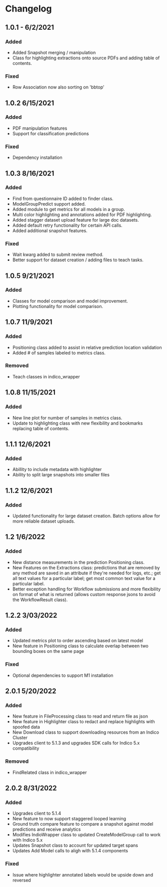 # Changelog

## 1.0.1 - 6/2/2021

### Added
* Added Snapshot merging / manipulation
* Class for highlighting extractions onto source PDFs and adding table of contents.

### Fixed
* Row Association now also sorting on 'bbtop'

## 1.0.2 6/15/2021

### Added
* PDF manipulation features
* Support for classification predictions

### Fixed
* Dependency installation


## 1.0.3 8/16/2021

### Added
* Find from questionnaire ID added to finder class.
* ModelGroupPredict support added.
* Added module to get metrics for all models in a group.
* Multi color highlighting and annotations added for PDF highlighting.
* Added stagger dataset upload feature for large doc datasets.
* Added default retry functionality for certain API calls.
* Added additional snapshot features.

### Fixed
* Wait kwarg added to submit review method.
* Better support for dataset creation / adding files to teach tasks.

## 1.0.5 9/21/2021

### Added
* Classes for model comparison and model improvement.
* Plotting functionality for model comparison.

## 1.0.7 11/9/2021

### Added
* Positioning class added to assist in relative prediction location validation
* Added # of samples labeled to metrics class.

### Removed

* Teach classes in indico_wrapper

## 1.0.8 11/15/2021

### Added
* New line plot for number of samples in metrics class.
* Update to highlighting class with new flexibility and bookmarks replacing table of contents.

## 1.1.1 12/6/2021

### Added

* Abillity to include metadata with highlighter
* Ability to split large snapshots into smaller files

## 1.1.2 12/6/2021

### Added

* Updated functionality for large dataset creation. Batch options allow for more reliable dataset uploads.

## 1.2 1/6/2022

### Added

* New distance measurements in the prediction Positioning class.
* New Features on the Extractions class: predictions that are removed by any method are saved in an 
  attribute if they're needed for logs, etc.; get all text values for a particular label; get most 
  common text value for a particular label. 
* Better exception handling for Workflow submissions and more flexibility on format of what is returned
  (allows custom response jsons to avoid the WorkflowResult class).

## 1.2.2 3/03/2022

### Added

* Updated metrics plot to order ascending based on latest model
* New feature in Positioning class to calculate overlap between two bounding boxes on the same page

### Fixed 
* Optional dependencies to support M1 installation

## 2.0.1 5/20/2022

### Added

* New feature in FileProcessing class to read and return file as json
* New feature in Highlighter class to redact and replace highlights with spoofed data
* New Download class to support downloading resources from an Indico Cluster
* Upgrades client to 5.1.3 and upgrades SDK calls for Indico 5.x compatibility

### Removed

* FindRelated class in indico_wrapper

## 2.0.2 8/31/2022

### Added

* Upgrades client to 5.1.4
* New feature to now support staggered looped learning
* Ground truth compare feature to compare a snapshot against model predictions and receive analytics
* Modifies IndioWrapper class to updated CreateModelGroup call to work with Indico 5.x
* Updates Snapshot class to account for updated target spans
* Updates Add Model calls to aligh with 5.1.4 components

### Fixed

* Issue where highlighter annotated labels would be upside down and reversed

